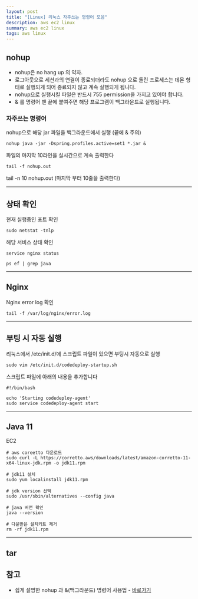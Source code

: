 ```yaml
---
layout: post
title: "[Linux] 리눅스 자주쓰는 명령어 모음"
description: aws ec2 linux
summary: aws ec2 linux
tags: aws linux
---
```



## nohup

- nohup은 no hang up 의 약자.
- 로그아웃으로 세션과의 연결이 종료되더라도 nohup 으로 돌린 프로세스는 데몬 형태로 실행되게 되어 종료되지 않고 계속 실행되게 됩니다.
- nohup으로 실행시킬 파일은 반드시 755 permission을 가지고 있어야 합니다.
- & 를 명령어 맨 끝에 붙여주면 해당 프로그램이 백그라운드로 실행됩니다.

### 자주쓰는 명령어

nohup으로 해당 jar 파일을 백그라운드에서 실행 (끝에 & 주의)

```
nohup java -jar -Dspring.profiles.active=set1 *.jar &
```

파일의 마지막 10라인을 실시간으로 계속 출력한다

```
tail -f nohup.out
```

tail -n 10 nohup.out (마지막 부터 10줄을 출력한다)

---

## 상태 확인

현재 실행중인 포트 확인

```
sudo netstat -tnlp
```

해당 서비스 상태 확인

```
service nginx status
```
```
ps ef | grep java
```

---

## Nginx

Nginx error log 확인

```
tail -f /var/log/nginx/error.log
```

---

## 부팅 시 자동 실행

리눅스에서 /etc/init.d/에 스크립트 파일이 있으면 부팅시 자동으로 실행

```
sudo vim /etc/init.d/codedeploy-startup.sh
```

스크립트 파일에 아래의 내용을 추가합니다

```
#!/bin/bash

echo 'Starting codedeploy-agent'
sudo service codedeploy-agent start
```

---

## Java 11

EC2

```
# aws coreetto 다운로드
sudo curl -L https://corretto.aws/downloads/latest/amazon-corretto-11-x64-linux-jdk.rpm -o jdk11.rpm

# jdk11 설치
sudo yum localinstall jdk11.rpm

# jdk version 선택
sudo /usr/sbin/alternatives --config java

# java 버전 확인
java --version

# 다운받은 설치키트 제거
rm -rf jdk11.rpm
```

---


## tar



## 참고

- 쉽게 설명한 nohup 과 &(백그라운드) 명령어 사용법 - [바로가기](https://joonyon.tistory.com/98)